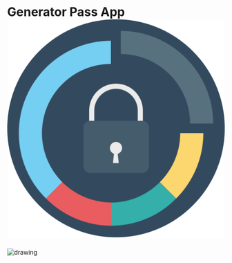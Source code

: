 # Generator Pass App ![Password icon](./imgs/password.png)
<img src="drawing.jpg" alt="drawing" width="200"/>
